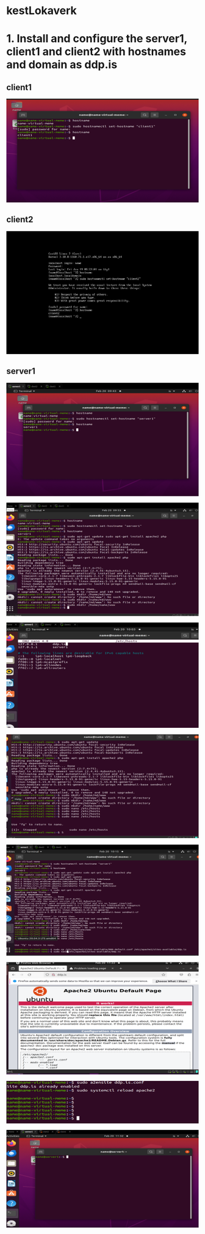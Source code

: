 # kestLokaverk

<h1> 1. Install and configure the server1, client1 and client2 with hostnames and domain as ddp.is </h1>

<h2> client1    </h2>

![mynd](https://github.com/gitmaus1/kestLokaverk/blob/main/Screenshots/Screenshot%202024-02-20%20093251.png)

<h2> client2    </h2>

![mynd](https://github.com/gitmaus1/kestLokaverk/blob/main/Screenshots/Screenshot%202024-02-20%20093923.png)

<h2> server1    </h2>

![mynd](https://github.com/gitmaus1/kestLokaverk/blob/main/Screenshots/Screenshot%202024-02-20%20094311.png)

![mynd](https://github.com/gitmaus1/kestLokaverk/blob/main/Screenshots/Screenshot%202024-02-20%20095601.png)

![mynd](https://github.com/gitmaus1/kestLokaverk/blob/main/Screenshots/Screenshot%202024-02-20%20100343.png)

![mynd](https://github.com/gitmaus1/kestLokaverk/blob/main/Screenshots/Screenshot%202024-02-20%20100642.png)

![mynd](https://github.com/gitmaus1/kestLokaverk/blob/main/Screenshots/Screenshot%202024-02-20%20101556.png)

![mynd](https://github.com/gitmaus1/kestLokaverk/blob/main/Screenshots/Screenshot%202024-02-22%20134829.png)

![mynd](https://github.com/gitmaus1/kestLokaverk/blob/main/Screenshots/Screenshot%202024-02-22%20135632.png)

![mynd](https://github.com/gitmaus1/kestLokaverk/blob/main/Screenshots/Screenshot%202024-02-22%20135725.png)
